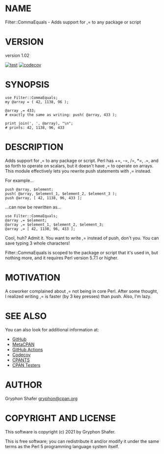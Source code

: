 # NAME

Filter::CommaEquals - Adds support for ,= to any package or script

# VERSION

version 1.02

[![test](https://github.com/gryphonshafer/Filter-CommaEquals/workflows/test/badge.svg)](https://github.com/gryphonshafer/Filter-CommaEquals/actions?query=workflow%3Atest)
[![codecov](https://codecov.io/gh/gryphonshafer/Filter-CommaEquals/graph/badge.svg)](https://codecov.io/gh/gryphonshafer/Filter-CommaEquals)

# SYNOPSIS

    use Filter::CommaEquals;
    my @array = ( 42, 1138, 96 );

    @array ,= 433;
    # exactly the same as writing: push( @array, 433 );

    print join(', ', @array), "\n";
    # prints: 42, 1138, 96, 433

# DESCRIPTION

Adds support for ,= to any package or script. Perl has +=, -=, /=, \*=, .=, and
so forth to operate on scalars, but it doesn't have ,= to operate on arrays.
This module effectively lets you rewrite push statements with ,= instead.

For example...

    push @array, $element;
    push( @array, $element_1, $element_2, $element_3 );
    push @array, [ 42, 1138, 96, 433 ];

...can now be rewritten as...

    use Filter::CommaEquals;
    @array ,= $element;
    @array ,= $element_1, $element_2, $element_3;
    @array ,= [ 42, 1138, 96, 433 ];

Cool, huh? Admit it. You want to write ,= instead of push, don't you.
You can save typing 3 whole characters!

Filter::CommaEquals is scoped to the package or script that it's used in,
but nothing more, and it requires Perl version 5.7.1 or higher.

# MOTIVATION

A coworker complained about ,= not being in core Perl. After some thought,
I realized writing ,= is faster (by 3 key presses) than push. Also, I'm lazy.

# SEE ALSO

You can also look for additional information at:

- [GitHub](https://github.com/gryphonshafer/Filter-CommaEquals)
- [MetaCPAN](https://metacpan.org/pod/Filter::CommaEquals)
- [GitHub Actions](https://github.com/gryphonshafer/Filter-CommaEquals/actions)
- [Codecov](https://codecov.io/gh/gryphonshafer/Filter-CommaEquals)
- [CPANTS](http://cpants.cpanauthors.org/dist/Filter-CommaEquals)
- [CPAN Testers](http://www.cpantesters.org/distro/F/Filter-CommaEquals.html)

# AUTHOR

Gryphon Shafer <gryphon@cpan.org>

# COPYRIGHT AND LICENSE

This software is copyright (c) 2021 by Gryphon Shafer.

This is free software; you can redistribute it and/or modify it under
the same terms as the Perl 5 programming language system itself.
